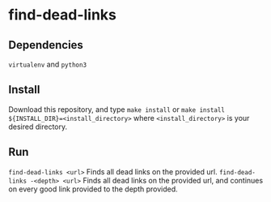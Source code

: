 # find-dead-links
## Dependencies
`virtualenv` and `python3`
## Install
Download this repository, and type `make install` or `make install ${INSTALL_DIR}=<install_directory>` where `<install_directory>` is your desired directory.
## Run
`find-dead-links <url>` Finds all dead links on the provided url.
`find-dead-links -<depth> <url>` Finds all dead links on the provided url, and continues on every good link provided to the depth provided.
